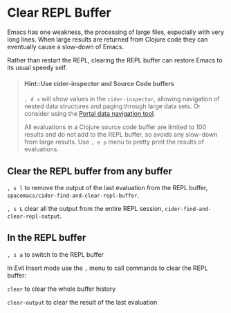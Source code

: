# Clear REPL Buffer
Emacs has one weakness, the processing of large files, especially with very long lines.  When large results are returned from Clojure code they can eventually cause a slow-down of Emacs.

Rather than restart the REPL, clearing the REPL buffer can restore Emacs to its usual speedy self.

> #### Hint::Use cider-inspector and Source Code buffers
> `, d v` will show values in the `cider-inspector`, allowing navigation of nested data structures and paging through large data sets.  Or consider using the [Portal data navigation tool](http://practicalli.github.io/clojure/clojure-tools/data-browsers/portal.html).
>
> All evaluations in a Clojure source code buffer are limited to 100 results and do not add to the REPL buffer, so avoids any slow-down from large results.  Use `, e p` menu to pretty print the results of evaluations.

## Clear the REPL buffer from any buffer

`, s l`  to remove the output of the last evaluation from the REPL buffer, `spacemacs/cider-find-and-clear-repl-buffer`.

`, s L`  clear all the output from the entire REPL session, `cider-find-and-clear-repl-output`.


## In the REPL buffer
`, s a` to switch to the REPL buffer

In Evil Insert mode use the `,` menu to call commands to clear the REPL buffer:

`clear` to clear the whole buffer history

`clear-output` to clear the result of the last evaluation
